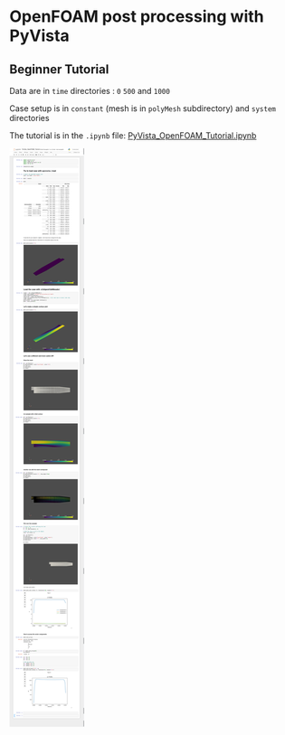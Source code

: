 # OpenFOAM post processing with PyVista 
## Beginner Tutorial 

Data are in `time` directories : `0` `500` and `1000`

Case setup is in `constant` (mesh is in `polyMesh` subdirectory) and `system` directories 

The tutorial is in the `.ipynb` file: [PyVista_OpenFOAM_Tutorial.ipynb](./PyVista_OpenFOAM_Tutorial.ipynb)

![Velocity field](PyVista_OpenFOAM_Tutorial-Jupyter-Notebook.png)


